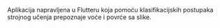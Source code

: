 Aplikacija napravljena u Flutteru koja pomoću klasifikacijskih postupaka strojnog učenja prepoznaje voće i povrće sa slike.
